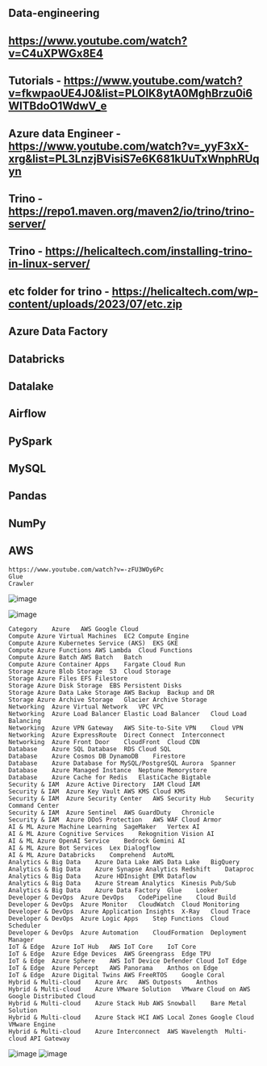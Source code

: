 ## Data-engineering
## https://www.youtube.com/watch?v=C4uXPWGx8E4
## Tutorials - https://www.youtube.com/watch?v=fkwpaoUE4J0&list=PLOlK8ytA0MghBrzu0i6WlTBdoO1WdwV_e
## Azure data Engineer - https://www.youtube.com/watch?v=_yyF3xX-xrg&list=PL3LnzjBVisiS7e6K681kUuTxWnphRUqyn
## Trino - https://repo1.maven.org/maven2/io/trino/trino-server/
## Trino - https://helicaltech.com/installing-trino-in-linux-server/
## etc folder for trino - https://helicaltech.com/wp-content/uploads/2023/07/etc.zip


## Azure Data Factory
## Databricks
## Datalake
## 



## Airflow
## PySpark
## MySQL
## Pandas
## NumPy




## AWS
```
https://www.youtube.com/watch?v=-zFU3WOy6Pc
Glue
Crawler
```

![image](https://github.com/jniranjanreddy/data-engineering/assets/83489863/47644182-31d9-49a0-b3ee-f2383b9a8c1f)

![image](https://github.com/user-attachments/assets/b03caa8b-0dc9-4891-9c77-25d07bab8608)

```
Category	Azure	AWS	Google Cloud
Compute	Azure Virtual Machines	EC2	Compute Engine
Compute	Azure Kubernetes Service (AKS)	EKS	GKE
Compute	Azure Functions	AWS Lambda	Cloud Functions
Compute	Azure Batch	AWS Batch	Batch
Compute	Azure Container Apps	Fargate	Cloud Run
Storage	Azure Blob Storage	S3	Cloud Storage
Storage	Azure Files	EFS	Filestore
Storage	Azure Disk Storage	EBS	Persistent Disks
Storage	Azure Data Lake Storage	AWS Backup	Backup and DR
Storage	Azure Archive Storage	Glacier	Archive Storage
Networking	Azure Virtual Network	VPC	VPC
Networking	Azure Load Balancer	Elastic Load Balancer	Cloud Load Balancing
Networking	Azure VPN Gateway	AWS Site-to-Site VPN	Cloud VPN
Networking	Azure ExpressRoute	Direct Connect	Interconnect
Networking	Azure Front Door	CloudFront	Cloud CDN
Database	Azure SQL Database	RDS	Cloud SQL
Database	Azure Cosmos DB	DynamoDB	Firestore
Database	Azure Database for MySQL/PostgreSQL	Aurora	Spanner
Database	Azure Managed Instance	Neptune	Memorystore
Database	Azure Cache for Redis	ElastiCache	Bigtable
Security & IAM	Azure Active Directory	IAM	Cloud IAM
Security & IAM	Azure Key Vault	AWS KMS	Cloud KMS
Security & IAM	Azure Security Center	AWS Security Hub	Security Command Center
Security & IAM	Azure Sentinel	AWS GuardDuty	Chronicle
Security & IAM	Azure DDoS Protection	AWS WAF	Cloud Armor
AI & ML	Azure Machine Learning	SageMaker	Vertex AI
AI & ML	Azure Cognitive Services	Rekognition	Vision AI
AI & ML	Azure OpenAI Service	Bedrock	Gemini AI
AI & ML	Azure Bot Services	Lex	Dialogflow
AI & ML	Azure Databricks	Comprehend	AutoML
Analytics & Big Data	Azure Data Lake	AWS Data Lake	BigQuery
Analytics & Big Data	Azure Synapse Analytics	Redshift	Dataproc
Analytics & Big Data	Azure HDInsight	EMR	Dataflow
Analytics & Big Data	Azure Stream Analytics	Kinesis	Pub/Sub
Analytics & Big Data	Azure Data Factory	Glue	Looker
Developer & DevOps	Azure DevOps	CodePipeline	Cloud Build
Developer & DevOps	Azure Monitor	CloudWatch	Cloud Monitoring
Developer & DevOps	Azure Application Insights	X-Ray	Cloud Trace
Developer & DevOps	Azure Logic Apps	Step Functions	Cloud Scheduler
Developer & DevOps	Azure Automation	CloudFormation	Deployment Manager
IoT & Edge	Azure IoT Hub	AWS IoT Core	IoT Core
IoT & Edge	Azure Edge Devices	AWS Greengrass	Edge TPU
IoT & Edge	Azure Sphere	AWS IoT Device Defender	Cloud IoT Edge
IoT & Edge	Azure Percept	AWS Panorama	Anthos on Edge
IoT & Edge	Azure Digital Twins	AWS FreeRTOS	Google Coral
Hybrid & Multi-cloud	Azure Arc	AWS Outposts	Anthos
Hybrid & Multi-cloud	Azure VMware Solution	VMware Cloud on AWS	Google Distributed Cloud
Hybrid & Multi-cloud	Azure Stack Hub	AWS Snowball	Bare Metal Solution
Hybrid & Multi-cloud	Azure Stack HCI	AWS Local Zones	Google Cloud VMware Engine
Hybrid & Multi-cloud	Azure Interconnect	AWS Wavelength	Multi-cloud API Gateway
```

![image](https://github.com/user-attachments/assets/0c1b1e4b-37b2-4dbd-b1d8-86c2e37e8ef8)
![image](https://github.com/user-attachments/assets/0599c21a-4833-48c3-8539-4a97cc93adf5)

